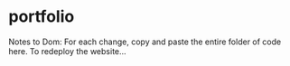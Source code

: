 # portfolio

Notes to Dom: 
For each change, copy and paste the entire folder of code here.
To redeploy the website...
